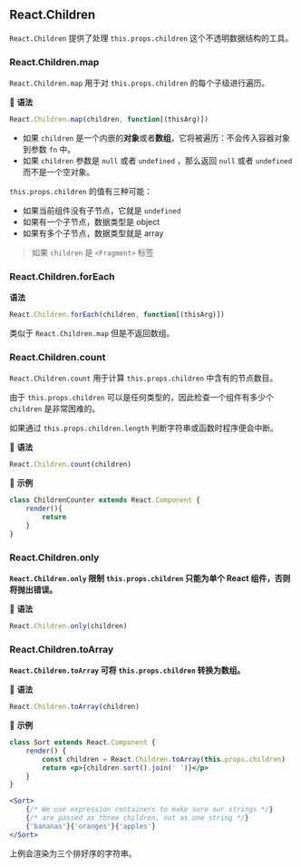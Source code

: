 ## React.Children

`React.Children` 提供了处理 `this.props.children` 这个不透明数据结构的工具。

### React.Children.map

`React.Children.map` 用于对 `this.props.children` 的每个子级进行遍历。

📖 **语法**

```js
React.Children.map(children, function[(thisArg)])
```

* 如果 `children` 是一个内嵌的**对象**或者**数组**，它将被遍历：不会传入容器对象到参数 `fn` 中。
* 如果 `children` 参数是 `null` 或者 `undefined` ，那么返回 `null` 或者 `undefined` 而不是一个空对象。

`this.props.children` 的值有三种可能：

* 如果当前组件没有子节点，它就是 `undefined`
* 如果有一个子节点，数据类型是 object
* 如果有多个子节点，数据类型就是 array

> 如果 `children` 是 `<Fragment>` 标签

### React.Children.forEach

**语法**

```js
React.Children.forEach(children, function[(thisArg)])
```

类似于 `React.Children.map` 但是不返回数组。

### React.Children.count 

`React.Children.count` 用于计算 `this.props.children` 中含有的节点数目。

由于 `this.props.children` 可以是任何类型的，因此检查一个组件有多少个 `children` 是非常困难的。

如果通过 `this.props.children.length` 判断字符串或函数时程序便会中断。

📖 **语法**

```js
React.Children.count(children)
```

🌰 **示例**

```jsx
class ChildrenCounter extends React.Component {
    render(){
        return 
    }
}
```

### React.Children.only

**`React.Children.only` 限制 `this.props.children` 只能为单个 React 组件，否则将抛出错误。**

📖 **语法**

```js
React.Children.only(children)
```

### React.Children.toArray

**`React.Children.toArray` 可将 `this.props.children` 转换为数组。**

📖 **语法**

```js
React.Children.toArray(children)
```

🌰 **示例**

```jsx
class Sort extends React.Component {
    render() {
        const children = React.Children.toArray(this.props.children)
        return <p>{children.sort().join(' ')}</p>
    }
}
```

```jsx
<Sort>
    {/* We use expression containers to make sure our strings */}
    {/* are passed as three children, not as one string */}
	{'bananas'}{'oranges'}{'apples'}
</Sort>
```

上例会渲染为三个排好序的字符串。